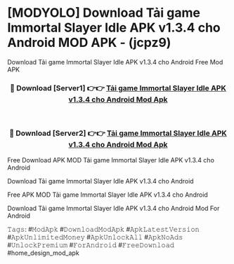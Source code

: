 # [MODYOLO] Download Tải game Immortal Slayer Idle APK v1.3.4 cho Android MOD APK - (jcpz9)
Download Tải game Immortal Slayer Idle APK v1.3.4 cho Android Free Mod APK

<div align="center">
<h3>🔴 Download [Server1] 👉👉 <a href="https://apk-comot.site?title=Tải_game_Immortal_Slayer_Idle_APK_v1.3.4_cho_Android">Tải game Immortal Slayer Idle APK v1.3.4 cho Android Mod Apk</a></h3><br>

<h3>🔴 Download [Server2] 👉👉 <a href="https://apk-comot.site?title=Tải_game_Immortal_Slayer_Idle_APK_v1.3.4_cho_Android">Tải game Immortal Slayer Idle APK v1.3.4 cho Android Mod Apk</a></h3>
</div>


Free Download APK MOD Tải game Immortal Slayer Idle APK v1.3.4 cho Android

Download Tải game Immortal Slayer Idle APK v1.3.4 cho Android 

Free APK MOD Tải game Immortal Slayer Idle APK v1.3.4 cho Android 

Download Tải game Immortal Slayer Idle APK v1.3.4 cho Android Mod For Android

𝚃𝚊𝚐𝚜: #𝙼𝚘𝚍𝙰𝚙𝚔 #𝙳𝚘𝚠𝚗𝚕𝚘𝚊𝚍𝙼𝚘𝚍𝙰𝚙𝚔 #𝙰𝚙𝚔𝙻𝚊𝚝𝚎𝚜𝚝𝚅𝚎𝚛𝚜𝚒𝚘𝚗 #𝙰𝚙𝚔𝚄𝚗𝚕𝚒𝚖𝚒𝚝𝚎𝚍𝙼𝚘𝚗𝚎𝚢 #𝙰𝚙𝚔𝚄𝚗𝚕𝚘𝚌𝚔𝙰𝚕𝚕 #𝙰𝚙𝚔𝙽𝚘𝙰𝚍𝚜 #𝚄𝚗𝚕𝚘𝚌𝚔𝙿𝚛𝚎𝚖𝚒𝚞𝚖 #𝙵𝚘𝚛𝙰𝚗𝚍𝚛𝚘𝚒𝚍 #𝙵𝚛𝚎𝚎𝙳𝚘𝚠𝚗𝚕𝚘𝚊𝚍 #home_design_mod_apk